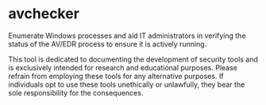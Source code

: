 # avchecker

Enumerate Windows processes and aid IT administrators in verifying the status of the AV/EDR process to ensure it is actively running.

This tool is dedicated to documenting the development of security tools and is exclusively intended for research and educational purposes. Please refrain from employing these tools for any alternative purposes. If individuals opt to use these tools unethically or unlawfully, they bear the sole responsibility for the consequences.